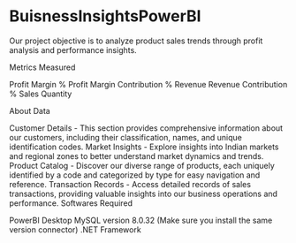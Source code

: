 # BuisnessInsightsPowerBI

Our project objective is to analyze product sales trends through profit analysis and performance insights.

Metrics Measured

Profit Margin %
Profit Margin Contribution %
Revenue
Revenue Contribution %
Sales Quantity

About Data

Customer Details - This section provides comprehensive information about our customers, including their classification, names, and unique identification codes.
Market Insights - Explore insights into Indian markets and regional zones to better understand market dynamics and trends.
Product Catalog - Discover our diverse range of products, each uniquely identified by a code and categorized by type for easy navigation and reference.
Transaction Records - Access detailed records of sales transactions, providing valuable insights into our business operations and performance.
Softwares Required

PowerBI Desktop
MySQL version 8.0.32 (Make sure you install the same version connector)
.NET Framework
